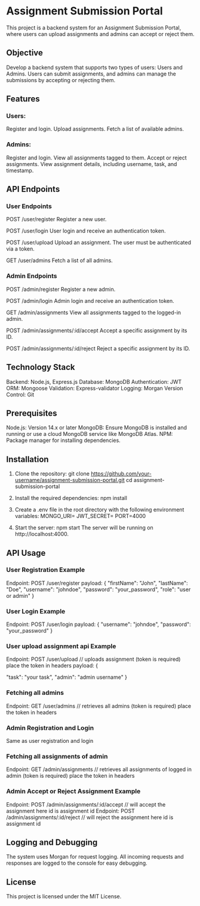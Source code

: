 # Assignment Submission Portal
This project is a backend system for an Assignment Submission Portal, where users can upload assignments and admins can accept or reject them.


## Objective
Develop a backend system that supports two types of users: Users and Admins. Users can submit assignments, and admins can manage the submissions by accepting or rejecting them.


## Features
### Users:
Register and login.
Upload assignments.
Fetch a list of available admins.


### Admins:
Register and login.
View all assignments tagged to them.
Accept or reject assignments.
View assignment details, including username, task, and timestamp.


## API Endpoints
### User Endpoints
POST /user/register
Register a new user.

POST /user/login
User login and receive an authentication token.

POST /user/upload
Upload an assignment. The user must be authenticated via a token.

GET /user/admins
Fetch a list of all admins.


### Admin Endpoints
POST /admin/register
Register a new admin.

POST /admin/login
Admin login and receive an authentication token.

GET /admin/assignments
View all assignments tagged to the logged-in admin.

POST /admin/assignments/:id/accept
Accept a specific assignment by its ID.

POST /admin/assignments/:id/reject
Reject a specific assignment by its ID.


## Technology Stack
Backend: Node.js, Express.js
Database: MongoDB
Authentication: JWT
ORM: Mongoose
Validation: Express-validator
Logging: Morgan
Version Control: Git


## Prerequisites
Node.js: Version 14.x or later
MongoDB: Ensure MongoDB is installed and running or use a cloud MongoDB service like MongoDB Atlas.
NPM: Package manager for installing dependencies.


## Installation
1. Clone the repository:
   git clone https://github.com/your-username/assignment-submission-portal.git
   cd assignment-submission-portal

2. Install the required dependencies:
   npm install

3. Create a .env file in the root directory with the following environment variables:
   MONGO_URI=<Your MongoDB URI>
   JWT_SECRET=<Your JWT Secret Key>
   PORT=4000

4. Start the server:
   npm start
   The server will be running on http://localhost:4000.


## API Usage
### User Registration Example
Endpoint: POST /user/register
payload: {
  "firstName": "John",
  "lastName": "Doe",
  "username": "johndoe",
  "password": "your_password",
  "role": "user or admin"
}

### User Login Example
Endpoint: POST /user/login
payload: {
  "username": "johndoe",
  "password": "your_password"
}

### User upload assignment api Example
Endpoint: POST /user/upload           // uploads assignment   (token is required)   place the token in headers
payload: {
  
  "task": "your task",
  "admin": "admin username"
}

### Fetching all admins
Endpoint: GET /user/admins           // retrieves all admins  (token is required)   place the token in headers


### Admin Registration and Login
Same as user registration and login


### Fetching all assignments of admin
Endpoint: GET /admin/assignments     // retrieves all assignments of logged in admin (token is required)   place the token in headers

### Admin Accept or Reject Assignment Example
Endpoint: POST /admin/assignments/:id/accept     // will accept the assignment     here id is assignment id
Endpoint: POST /admin/assignments/:id/reject     // will reject the assignment     here id is assignment id



## Logging and Debugging
The system uses Morgan for request logging. All incoming requests and responses are logged to the console for easy debugging.


## License
This project is licensed under the MIT License.
